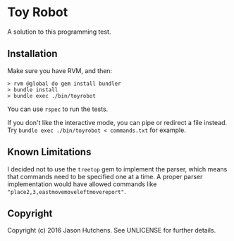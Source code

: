 Toy Robot
=========

A solution to this programming test.

Installation
------------

Make sure you have RVM, and then:

```
> rvm @global do gem install bundler
> bundle install
> bundle exec ./bin/toyrobot
```

You can use `rspec` to run the tests.

If you don't like the interactive mode, you can pipe or redirect a file instead.
Try `bundle exec ./bin/toyrobot < commands.txt` for example.

Known Limitations
-----------------

I decided not to use the `treetop` gem to implement the parser, which means that
commands need to be specified one at a time. A proper parser implementation
would have allowed commands like `"place2,3,eastmovemoveleftmovereport"`.

Copyright
---------

Copyright (c) 2016 Jason Hutchens. See UNLICENSE for further details.
